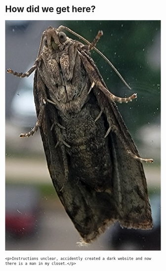 <!DOCTYPE html>
<html>
  <head>
    <meta charset="utf-8">
  </head>
  <body>
    <h1>How did we get here?</h1>
    <img src=images/disboi.jpg " alt="A fine boi.">

    <p>Instructions unclear, accidently created a dark website and now there is a man in my closet.</p>

